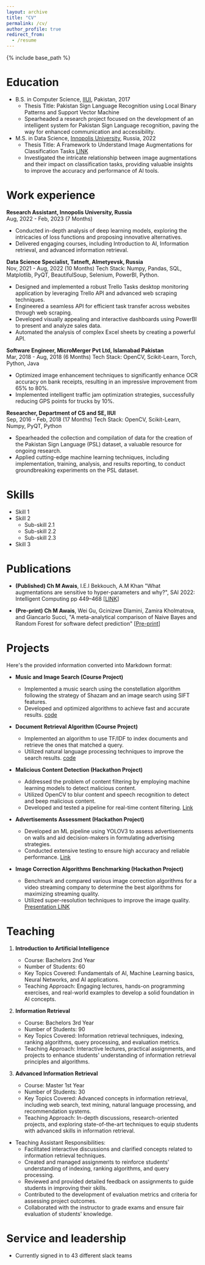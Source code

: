 ```yaml
---
layout: archive
title: "CV"
permalink: /cv/
author_profile: true
redirect_from:
  - /resume
---
```


{% include base_path %}

Education
======
* B.S. in Computer Science, [IIUI](https://www.iiu.edu.pk/?page_id=1897), Pakistan, 2017
  * Thesis Title: Pakistan Sign Language Recognition using Local Binary Patterns and Support Vector Machine
  * Spearheaded a research project focused on the development of an intelligent system for Pakistan Sign Language recognition, paving the way for enhanced communication and accessibility.
* M.S. in Data Science, [Innopolis University](https://apply.innopolis.university/en/master/datascience/), Russia, 2022
  * Thesis Title: A Framework to Understand Image Augmentations for Classification Tasks [LINK](https://reader.lanbook.com/vkr/72695)
  * Investigated the intricate relationship between image augmentations and their impact on classification tasks, providing valuable insights to improve the accuracy and performance of AI tools.


Work experience
======
**Research Assistant, Innopolis University, Russia**\
Aug, 2022 - Feb, 2023 (7 Months)
- Conducted in-depth analysis of deep learning models, exploring the intricacies of loss functions and proposing innovative alternatives.
- Delivered engaging courses, including Introduction to AI, Information retrieval, and advanced information retrieval.

**Data Science Specialist, Tatneft, Almetyevsk, Russia**\
Nov, 2021 - Aug, 2022 (10 Months)
Tech Stack: Numpy, Pandas, SQL, Matplotlib, PyQT, BeautifulSoup, Selenium, PowerBI, Python.
- Designed and implemented a robust Trello Tasks desktop monitoring application by leveraging Trello API and advanced web scraping techniques.
- Engineered a seamless API for efficient task transfer across websites through web scraping.
- Developed visually appealing and interactive dashboards using PowerBI to present and analyze sales data.
- Automated the analysis of complex Excel sheets by creating a powerful API.

**Software Engineer, MicroMerger Pvt Ltd, Islamabad Pakistan**\
Mar, 2018 - Aug, 2018 (6 Months)
Tech Stack: OpenCV, Scikit-Learn, Torch, Python, Java
- Optimized image enhancement techniques to significantly enhance OCR accuracy on bank receipts, resulting in an impressive improvement from 65% to 80%.
- Implemented intelligent traffic jam optimization strategies, successfully reducing GPS points for trucks by 10%.

**Researcher, Department of CS and SE, IIUI**\
Sep, 2016 - Feb, 2018 (17 Months)
Tech Stack: OpenCV, Scikit-Learn, Numpy, PyQT, Python
- Spearheaded the collection and compilation of data for the creation of the Pakistan Sign Language (PSL) dataset, a valuable resource for ongoing research.
- Applied cutting-edge machine learning techniques, including implementation, training, analysis, and results reporting, to conduct groundbreaking experiments on the PSL dataset.
  
Skills
======
* Skill 1
* Skill 2
  * Sub-skill 2.1
  * Sub-skill 2.2
  * Sub-skill 2.3
* Skill 3

Publications
======

- **(Published) Ch M Awais**, I.E.I Bekkouch, A.M Khan "What augmentations are sensitive to hyper-parameters and why?", SAI 2022: Intelligent Computing pp 449–468 \[[LINK](https://link.springer.com/chapter/10.1007/978-3-031-10461-9_31)\]

- **(Pre-print) Ch M Awais**, Wei Gu, Gcinizwe Dlamini, Zamira Kholmatova, and Giancarlo Succi, "A meta-analytical comparison of Naive Bayes and Random Forest for software defect prediction" \[[Pre-print](https://www.researchgate.net/publication/350459831_A_meta-analytical_comparison_of_Naive_Bayes_and_Random_Forest_for_software_defect_prediction)\]
  
Projects
======
 Here's the provided information converted into Markdown format:

- **Music and Image Search (Course Project)**
  - Implemented a music search using the constellation algorithm following the strategy of Shazam and an image search using SIFT features.
  - Developed and optimized algorithms to achieve fast and accurate results. [code](https://github.com/Muhammad0Awais/Music-Shazam-and-Images-retrieval-SIFT/blob/main/Music(Shazam)%20and%20Images%20retrieval(SIFT).ipynb)

- **Document Retrieval Algorithm (Course Project)**
  - Implemented an algorithm to use TF/IDF to index documents and retrieve the ones that matched a query.
  - Utilized natural language processing techniques to improve the search results. [code](https://github.com/Muhammad0Awais/Search-Engine-based-document-processing-pipeline)

- **Malicious Content Detection (Hackathon Project)**
  - Addressed the problem of content filtering by employing machine learning models to detect malicious content.
  - Utilized OpenCV to blur content and speech recognition to detect and beep malicious content.
  - Developed and tested a pipeline for real-time content filtering. [Link](https://github.com/Muhammad0Awais/sber_zvuk_hackathon)

- **Advertisements Assessment (Hackathon Project)**
  - Developed an ML pipeline using YOLOV3 to assess advertisements on walls and aid decision-makers in formulating advertising strategies.
  - Conducted extensive testing to ensure high accuracy and reliable performance. [Link](https://github.com/Muhammad0Awais/Yolo-based-Advertistment-Analysis)

- **Image Correction Algorithms Benchmarking (Hackathon Project)**
  - Benchmark and compared various image correction algorithms for a video streaming company to determine the best algorithms for maximizing streaming quality.
  - Utilized super-resolution techniques to improve the image quality. [Presentation LINK](https://docs.google.com/presentation/d/1Se1o_hMCWlAHoOfg0WZPiOq0BHkbMQqtqk8hPIKTFJM/edit?usp=sharing)
  
Teaching
======
1. **Introduction to Artificial Intelligence**
   - Course: Bachelors 2nd Year
   - Number of Students: 60
   - Key Topics Covered: Fundamentals of AI, Machine Learning basics, Neural Networks, and AI applications.
   - Teaching Approach: Engaging lectures, hands-on programming exercises, and real-world examples to develop a solid foundation in AI concepts.

2. **Information Retrieval**
   - Course: Bachelors 3rd Year
   - Number of Students: 90
   - Key Topics Covered: Information retrieval techniques, indexing, ranking algorithms, query processing, and evaluation metrics.
   - Teaching Approach: Interactive lectures, practical assignments, and projects to enhance students' understanding of information retrieval principles and algorithms.

3. **Advanced Information Retrieval**
   - Course: Master 1st Year
   - Number of Students: 30
   - Key Topics Covered: Advanced concepts in information retrieval, including web search, text mining, natural language processing, and recommendation systems.
   - Teaching Approach: In-depth discussions, research-oriented projects, and exploring state-of-the-art techniques to equip students with advanced skills in information retrieval.

- Teaching Assistant Responsibilities:
     * Facilitated interactive discussions and clarified concepts related to information retrieval techniques.
     * Created and managed assignments to reinforce students' understanding of indexing, ranking algorithms, and query processing.
     * Reviewed and provided detailed feedback on assignments to guide students in improving their skills.
     * Contributed to the development of evaluation metrics and criteria for assessing project outcomes.
     * Collaborated with the instructor to grade exams and ensure fair evaluation of students' knowledge.

Service and leadership
======
* Currently signed in to 43 different slack teams
